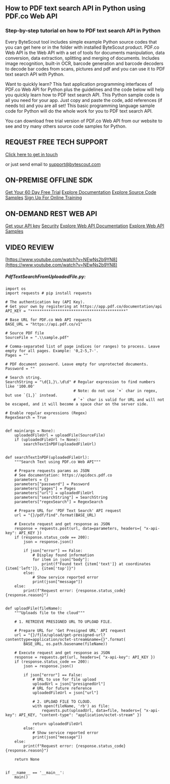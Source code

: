 ## How to PDF text search API in Python using PDF.co Web API

### Step-by-step tutorial on how to PDF text search API in Python

Every ByteScout tool includes simple example Python source codes that you can get here or in the folder with installed ByteScout product. PDF.co Web API is the Web API with a set of tools for documents manipulation, data conversion, data extraction, splitting and merging of documents. Includes image recognition, built-in OCR, barcode generation and barcode decoders to decode bar codes from scans, pictures and pdf and you can use it to PDF text search API with Python.

Want to quickly learn? This fast application programming interfaces of PDF.co Web API for Python plus the guidelines and the code below will help you quickly learn how to PDF text search API. This Python sample code is all you need for your app. Just copy and paste the code, add references (if needs to) and you are all set! This basic programming language sample code for Python will do the whole work for you to PDF text search API.

You can download free trial version of PDF.co Web API from our website to see and try many others source code samples for Python.

## REQUEST FREE TECH SUPPORT

[Click here to get in touch](https://bytescout.zendesk.com/hc/en-us/requests/new?subject=PDF.co%20Web%20API%20Question)

or just send email to [support@bytescout.com](mailto:support@bytescout.com?subject=PDF.co%20Web%20API%20Question) 

## ON-PREMISE OFFLINE SDK 

[Get Your 60 Day Free Trial](https://bytescout.com/download/web-installer?utm_source=github-readme)
[Explore Documentation](https://bytescout.com/documentation/index.html?utm_source=github-readme)
[Explore Source Code Samples](https://github.com/bytescout/ByteScout-SDK-SourceCode/)
[Sign Up For Online Training](https://academy.bytescout.com/)


## ON-DEMAND REST WEB API

[Get your API key](https://app.pdf.co/signup?utm_source=github-readme)
[Security](https://pdf.co/security)
[Explore Web API Documentation](https://apidocs.pdf.co?utm_source=github-readme)
[Explore Web API Samples](https://github.com/bytescout/ByteScout-SDK-SourceCode/tree/master/PDF.co%20Web%20API)

## VIDEO REVIEW

[https://www.youtube.com/watch?v=NEwNs2b9YN8](https://www.youtube.com/watch?v=NEwNs2b9YN8)




<!-- code block begin -->

##### **PdfTextSearchFromUploadedFile.py:**
    
```
import os
import requests # pip install requests

# The authentication key (API Key).
# Get your own by registering at https://app.pdf.co/documentation/api
API_KEY = "******************************************"

# Base URL for PDF.co Web API requests
BASE_URL = "https://api.pdf.co/v1"

# Source PDF file
SourceFile = ".\\sample.pdf"

# Comma-separated list of page indices (or ranges) to process. Leave empty for all pages. Example: '0,2-5,7-'.
Pages = ""

# PDF document password. Leave empty for unprotected documents.
Password = ""

# Search string. 
SearchString = "\d{1,}\.\d\d" # Regular expression to find numbers like '100.00'
                              # Note: do not use `+` char in regex, but use `{1,}` instead.
                              # `+` char is valid for URL and will not be escaped, and it will become a space char on the server side.

# Enable regular expressions (Regex) 
RegexSearch = True


def main(args = None):
    uploadedFileUrl = uploadFile(SourceFile)
    if (uploadedFileUrl != None):
        searchTextInPDF(uploadedFileUrl)


def searchTextInPDF(uploadedFileUrl):
    """Search Text using PDF.co Web API"""

    # Prepare requests params as JSON
    # See documentation: https://apidocs.pdf.co
    parameters = {}
    parameters["password"] = Password
    parameters["pages"] = Pages
    parameters["url"] = uploadedFileUrl
    parameters["searchString"] = SearchString
    parameters["regexSearch"] = RegexSearch

    # Prepare URL for 'PDF Text Search' API request
    url = "{}/pdf/find".format(BASE_URL)

    # Execute request and get response as JSON
    response = requests.post(url, data=parameters, headers={ "x-api-key": API_KEY })
    if (response.status_code == 200):
        json = response.json()

        if json["error"] == False:
            # Display found information
            for item in json["body"]:
                print(f"Found text {item['text']} at coordinates {item['left']}, {item['top']}")
        else:
            # Show service reported error
            print(json["message"])
    else:
        print(f"Request error: {response.status_code} {response.reason}")


def uploadFile(fileName):
    """Uploads file to the cloud"""
    
    # 1. RETRIEVE PRESIGNED URL TO UPLOAD FILE.

    # Prepare URL for 'Get Presigned URL' API request
    url = "{}/file/upload/get-presigned-url?contenttype=application/octet-stream&name={}".format(
        BASE_URL, os.path.basename(fileName))
    
    # Execute request and get response as JSON
    response = requests.get(url, headers={ "x-api-key": API_KEY })
    if (response.status_code == 200):
        json = response.json()
        
        if json["error"] == False:
            # URL to use for file upload
            uploadUrl = json["presignedUrl"]
            # URL for future reference
            uploadedFileUrl = json["url"]

            # 2. UPLOAD FILE TO CLOUD.
            with open(fileName, 'rb') as file:
                requests.put(uploadUrl, data=file, headers={ "x-api-key": API_KEY, "content-type": "application/octet-stream" })

            return uploadedFileUrl
        else:
            # Show service reported error
            print(json["message"])    
    else:
        print(f"Request error: {response.status_code} {response.reason}")

    return None


if __name__ == '__main__':
    main()
```

<!-- code block end -->
